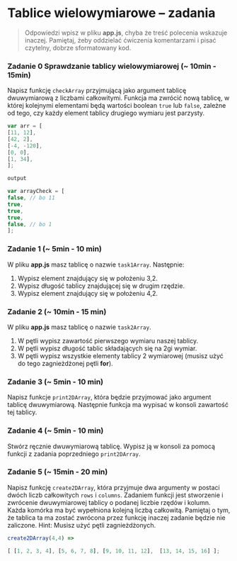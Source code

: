 # Tablice wielowymiarowe &ndash; zadania

> Odpowiedzi wpisz w pliku **app.js**, chyba że treść polecenia wskazuje inaczej.
Pamiętaj, żeby oddzielać ćwiczenia komentarzami i pisać czytelny, dobrze sformatowany kod.

### Zadanie 0 Sprawdzanie tablicy wielowymiarowej  (~ 10min - 15min)

Napisz funkcję ```checkArray``` przyjmującą jako argument tablicę dwuwymiarową z liczbami całkowitymi.
Funkcja ma zwrócić nową tablicę, w której kolejnymi elementami będą wartości boolean ```true``` lub ```false```, zależne od tego, czy każdy element tablicy drugiego wymiaru jest parzysty.

```JavaScript
var arr = [
[11, 12],
[42, 2],
[-4, -120],
[0, 0],
[1, 34],
];

output

var arrayCheck = [
false, // bo 11
true,
true,
true,
false, // bo 1
];
```


### Zadanie 1 (~ 5min - 10 min)

W pliku **app.js** masz tablicę o nazwie ```task1Array```. Następnie:
  1. Wypisz element znajdujący się w położeniu 3,2.
  2. Wypisz długość tablicy znajdującej się w drugim rzędzie.
  3. Wypisz element znajdujący się w położeniu 4,2.

### Zadanie 2 (~ 10min - 15 min)

W pliku **app.js** masz tablicę o nazwie ```task2Array```.
  1. W pętli wypisz zawartość pierwszego wymiaru naszej tablicy.
  2. W pętli wypisz długość tablic składających się na 2gi wymiar.
  3. W pętli wypisz wszystkie elementy tablicy 2 wymiarowej (musisz użyć do tego zagnieżdżonej pętli **for**).

### Zadanie 3 (~ 5min - 10 min)

Napisz funkcje ```print2DArray```, która będzie przyjmować  jako argument tablicę dwuwymiarową. Następnie funkcja ma wypisać w konsoli zawartość tej tablicy.

### Zadanie 4 (~ 5min - 10 min)

Stwórz ręcznie dwuwymiarową tablicę. Wypisz ją w konsoli za pomocą funkcji z zadania poprzedniego ```print2DArray```.

### Zadanie 5 (~ 15min - 20 min)

Napisz funkcję ```create2DArray```, która przyjmuje dwa argumenty w postaci dwóch liczb całkowitych
```rows``` i ```columns```. Zadaniem funkcji jest stworzenie i zwrócenie dwuwymiarowej tablicy
o podanej liczbie rzędów i kolumn. Każda komórka ma być wypełniona kolejną liczbą całkowitą.
Pamiętaj o tym, że tablica ta ma zostać zwrócona przez funkcję inaczej zadanie będzie nie 
zaliczone.
Hint: Musisz użyć pętli zagnieżdżonych.

```JavaScript
create2DArray(4,4) =>

[ [1, 2, 3, 4], [5, 6, 7, 8], [9, 10, 11, 12],  [13, 14, 15, 16] ];
 ```
